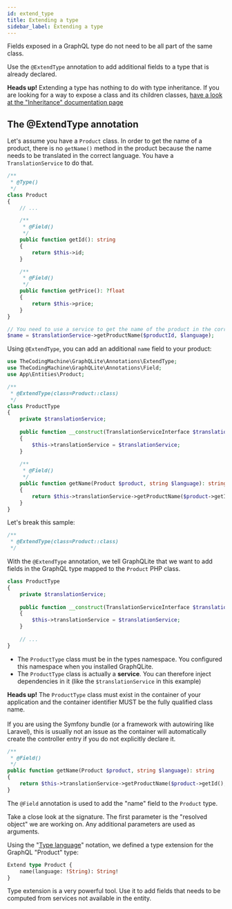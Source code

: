 ```yaml
---
id: extend_type
title: Extending a type
sidebar_label: Extending a type
---
```


Fields exposed in a GraphQL type do not need to be all part of the same class.

Use the `@ExtendType` annotation to add additional fields to a type that is already declared.

<div class="alert alert-info"><strong>Heads up!</strong> Extending a type has nothing to do with type inheritance.
If you are looking for a way to expose a class and its children classes, <a href="inheritance">have a look at 
the "Inheritance" documentation page</a>
</div>

## The @ExtendType annotation

Let's assume you have a `Product` class. In order to get the name of a product, there is no `getName()` method in 
the product because the name needs to be translated in the correct language. You have a `TranslationService` to do that.

```php
/**
 * @Type()
 */
class Product
{
    // ...

    /**
     * @Field()
     */
    public function getId(): string
    {
        return $this->id;
    }

    /**
     * @Field()
     */
    public function getPrice(): ?float
    {
        return $this->price;
    }
}
```

```php
// You need to use a service to get the name of the product in the correct language. 
$name = $translationService->getProductName($productId, $language);
```

Using `@ExtendType`, you can add an additional `name` field to your product:

```php
use TheCodingMachine\GraphQLite\Annotations\ExtendType;
use TheCodingMachine\GraphQLite\Annotations\Field;
use App\Entities\Product;

/**
 * @ExtendType(class=Product::class)
 */
class ProductType
{
    private $translationService;
    
    public function __construct(TranslationServiceInterface $translationService)
    {
        $this->translationService = $translationService;
    }
    
    /**
     * @Field()
     */
    public function getName(Product $product, string $language): string
    {
        return $this->translationService->getProductName($product->getId(), $language);
    }
}
```

Let's break this sample:

```php
/**
 * @ExtendType(class=Product::class)
 */
```

With the `@ExtendType` annotation, we tell GraphQLite that we want to add fields in the GraphQL type mapped to
the `Product` PHP class.

```php
class ProductType
{
    private $translationService;
    
    public function __construct(TranslationServiceInterface $translationService)
    {
        $this->translationService = $translationService;
    }
    
    // ...
}
```


- The `ProductType` class must be in the types namespace. You configured this namespace when you installed GraphQLite.
- The `ProductType` class is actually a **service**. You can therefore inject dependencies in it (like the `$translationService` in this example)

<div class="alert alert-warning"><strong>Heads up!</strong> The <code>ProductType</code> class must exist in the container of your 
application and the container identifier MUST be the fully qualified class name.<br/><br/>
If you are using the Symfony bundle (or a framework with autowiring like Laravel), this 
is usually not an issue as the container will automatically create the controller entry if you do not explicitly 
declare it.</div> 

```php
/**
 * @Field()
 */
public function getName(Product $product, string $language): string
{
    return $this->translationService->getProductName($product->getId(), $language);
}
```

The `@Field` annotation is used to add the "name" field to the `Product` type.

Take a close look at the signature. The first parameter is the "resolved object" we are working on.
Any additional parameters are used as arguments.

Using the "[Type language](https://graphql.org/learn/schema/#type-language)" notation, we defined a type extension for
the GraphQL "Product" type:

```graphql
Extend type Product {
    name(language: !String): String!
}
```

<div class="alert alert-success">Type extension is a very powerful tool. Use it to add fields that needs to be 
computed from services not available in the entity.
</div>
